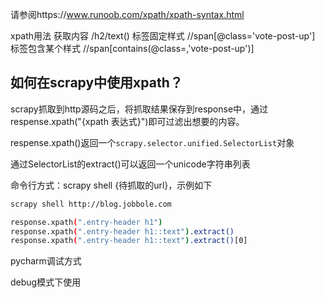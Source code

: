 请参阅https://www.runoob.com/xpath/xpath-syntax.html

xpath用法
获取内容
/h2/text()
标签固定样式
//span[@class='vote-post-up']
标签包含某个样式
//span[contains(@class=,'vote-post-up')]



## 如何在scrapy中使用xpath？

scrapy抓取到http源码之后，将抓取结果保存到response中，通过respense.xpath("{xpath 表达式}")即可过滤出想要的内容。

respense.xpath()返回一个`scrapy.selector.unified.SelectorList`对象

通过SelectorList的extract()可以返回一个unicode字符串列表



命令行方式：scrapy shell {待抓取的url}，示例如下

```bash
scrapy shell http://blog.jobbole.com

response.xpath(".entry-header h1")
response.xpath(".entry-header h1::text").extract()
response.xpath(".entry-header h1::text").extract()[0]
```



pycharm调试方式

debug模式下使用



